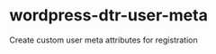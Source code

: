 wordpress-dtr-user-meta
=======================

Create custom user meta attributes for registration
